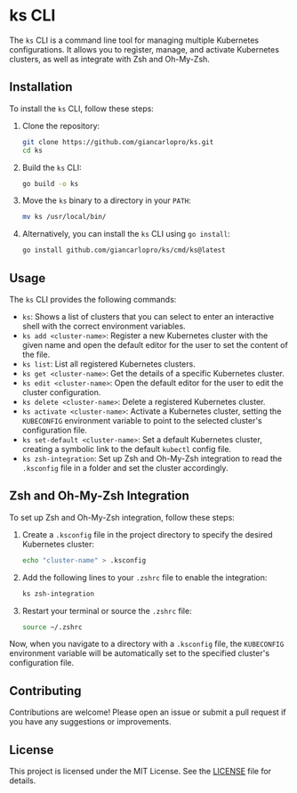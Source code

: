 # ks CLI

The `ks` CLI is a command line tool for managing multiple Kubernetes configurations. It allows you to register, manage, and activate Kubernetes clusters, as well as integrate with Zsh and Oh-My-Zsh.

## Installation

To install the `ks` CLI, follow these steps:

1. Clone the repository:
   ```sh
   git clone https://github.com/giancarlopro/ks.git
   cd ks
   ```

2. Build the `ks` CLI:
   ```sh
   go build -o ks
   ```

3. Move the `ks` binary to a directory in your `PATH`:
   ```sh
   mv ks /usr/local/bin/
   ```

4. Alternatively, you can install the `ks` CLI using `go install`:
   ```sh
   go install github.com/giancarlopro/ks/cmd/ks@latest
   ```

## Usage

The `ks` CLI provides the following commands:

- `ks`: Shows a list of clusters that you can select to enter an interactive shell with the correct environment variables.
- `ks add <cluster-name>`: Register a new Kubernetes cluster with the given name and open the default editor for the user to set the content of the file.
- `ks list`: List all registered Kubernetes clusters.
- `ks get <cluster-name>`: Get the details of a specific Kubernetes cluster.
- `ks edit <cluster-name>`: Open the default editor for the user to edit the cluster configuration.
- `ks delete <cluster-name>`: Delete a registered Kubernetes cluster.
- `ks activate <cluster-name>`: Activate a Kubernetes cluster, setting the `KUBECONFIG` environment variable to point to the selected cluster's configuration file.
- `ks set-default <cluster-name>`: Set a default Kubernetes cluster, creating a symbolic link to the default `kubectl` config file.
- `ks zsh-integration`: Set up Zsh and Oh-My-Zsh integration to read the `.ksconfig` file in a folder and set the cluster accordingly.

## Zsh and Oh-My-Zsh Integration

To set up Zsh and Oh-My-Zsh integration, follow these steps:

1. Create a `.ksconfig` file in the project directory to specify the desired Kubernetes cluster:
   ```sh
   echo "cluster-name" > .ksconfig
   ```

2. Add the following lines to your `.zshrc` file to enable the integration:
   ```sh
   ks zsh-integration
   ```

3. Restart your terminal or source the `.zshrc` file:
   ```sh
   source ~/.zshrc
   ```

Now, when you navigate to a directory with a `.ksconfig` file, the `KUBECONFIG` environment variable will be automatically set to the specified cluster's configuration file.

## Contributing

Contributions are welcome! Please open an issue or submit a pull request if you have any suggestions or improvements.

## License

This project is licensed under the MIT License. See the [LICENSE](LICENSE) file for details.
